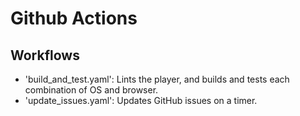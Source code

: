 # Github Actions

## Workflows
  - 'build_and_test.yaml':
    Lints the player, and builds and tests each combination of OS and browser.
  - 'update_issues.yaml':
    Updates GitHub issues on a timer.
